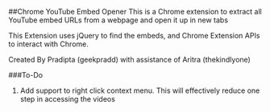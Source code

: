 ##Chrome YouTube Embed Opener
This is a Chrome extension to extract all YouTube embed URLs from a webpage and open it up in new tabs

This Extension uses jQuery to find the embeds, and Chrome Extension APIs to interact with Chrome.

Created By Pradipta (geekpradd) with assistance of Aritra (thekindlyone)

###To-Do

1. Add support to right click context menu. This will effectively reduce one step in accessing the videos

